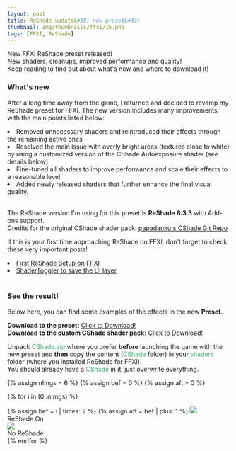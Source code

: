 ```yaml
---
layout: post
title: ReShade update&#58; new preset&#33;
thumbnail: img/thumbnails/ffxi/15.png
tags: [FFXI, ReShade]
---
```


New FFXI ReShade preset released!<br>
New shaders, cleanups, improved performance and quality!<br>
Keep reading to find out about what's new and where to download it!

### What's new

After a long time away from the game, I returned and decided to revamp my ReShade preset for FFXI.
The new version includes many improvements, with the main points listed below:
<ui style="padding-left: 0; margin-left: 0; list-style-position: inside;">
	<li>Removed unnecessary shaders and reintroduced their effects through the remaining active ones</li>
	<li>Resolved the main issue with overly bright areas (textures close to white) by using a customized version of the CShade Autoexposure shader (see details below).</li>
	<li>Fine-tuned all shaders to improve performance and scale their effects to a reasonable level.</li>
	<li>Added newly released shaders that further enhance the final visual quality.</li>
</ui>
<br>

The ReShade version I'm using for this preset is <b>ReShade 6.3.3</b> with Add-ons support.<br>
Credits for the original CShade shader pack:
<a href="https://github.com/papadanku/CShade" target="_blank">papadanku's CShade Git Repo</a>

If this is your first time approaching ReShade on FFXI, don't forget to check these very important posts!

<ui style="padding-left: 0; margin-left: 0; list-style-position: inside;">
	<li> <a href="/ElfyLab/2024/01/02/reshade-setup.html">First ReShade Setup on FFXI</a></li> 
	<li> <a href="/ElfyLab/2023/12/16/save-your-ui-2.html">ShaderToggler to save the UI layer</a></li> 
</ui>
<br>  

### See the result!

Below here, you can find some examples of the effects in the new <b>Preset</b>.

<b>Download to the preset:</b> <a href="/ElfyLab/downloads/FFXI_Reshade6_(by_arielfy).ini" download>Click to Download!</a><br>
<b>Download to the custom CShade shader pack:</b> <a href="/ElfyLab/downloads/CShade.zip" download>Click to Download!</a><br>

  Unpack <span style="color:MediumSeaGreen;">CShade.zip</span> where you prefer <b>before</b> launching the game with the new preset and <b>then</b> copy the content (<span style="color:MediumSeaGreen;">CShade</span> folder) in your <span style="color:MediumSeaGreen;">shaders</span> folder (where you installed ReShade for FFXI).<br>
  You should already have a <span style="color:MediumSeaGreen;">CShade</span> in it, just overwrite everything.


{% assign nImgs = 6 %}
{% assign bef = 0 %}
{% assign aft = 0 %}

{% for i in (0..nImgs) %}
<div class="mainSection">
        <div id="comp{{i}}" class="bal-container">
            <div class="bal-after">
                {% assign bef = i | times: 2 %}
                {% assign aft = bef | plus: 1 %}
                <img src="/ElfyLab/img/beforeafter-preset6/{{aft}}.png">
                <div class="bal-afterPosition afterLabel">
                    ReShade On
                </div>
            </div>
            <div class="bal-before">
                <div class="bal-before-inset">
                    <img src="/ElfyLab/img/beforeafter-preset6/{{bef}}.png">
                    <div class="bal-beforePosition beforeLabel">
                        No ReShade
                    </div>
                </div>
            </div>
            <div class="bal-handle">
                <span class="handle-left-arrow"></span>
                <span class="handle-right-arrow"></span>
            </div>
        </div>
    </div>
{% endfor %}


<script src="/ElfyLab/assets/js/imagecomparison.js"></script>


<script>
        {% for i in (0..nImgs) %}
        new BeforeAfter({
            id: '#comp{{i}}'
        });
        {% endfor %}
</script>

<script>
// Function to reload the page on orientation change
       function reloadOnOrientationChange() {
           location.reload();
       }
        // Attach the orientation change event listener
       window.addEventListener('orientationchange', reloadOnOrientationChange);
</script>